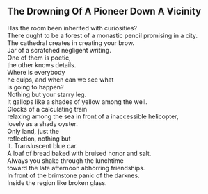 The Drowning Of A Pioneer Down A Vicinity
-----------------------------------------
Has the room been inherited with curiosities?  
There ought to be a forest of a monastic pencil promising in a city.  
The cathedral creates in creating your brow.  
Jar of a scratched negligent writing.  
One of them is poetic,  
the other knows details.  
Where is everybody  
he quips, and when can we see what  
is going to happen?  
Nothing but your starry leg.  
It gallops like a shades of yellow among the well.  
Clocks of a calculating train  
relaxing among the sea in front of a inaccessible helicopter,  
lovely as a shady oyster.  
Only land, just the  
reflection, nothing but  
it. Transluscent blue car.  
A loaf of bread baked with bruised honor and salt.  
Always you shake through the lunchtime  
toward the late afternoon abhorring friendships.  
In front of the brimstone panic of the darknes.  
Inside the region like broken glass.  
